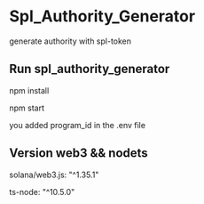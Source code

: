 # Spl_Authority_Generator
generate authority with spl-token

## Run spl_authority_generator

npm install  

npm start 

you added program_id in the .env file

## Version web3 && nodets
solana/web3.js: "^1.35.1"

ts-node: "^10.5.0"
 


